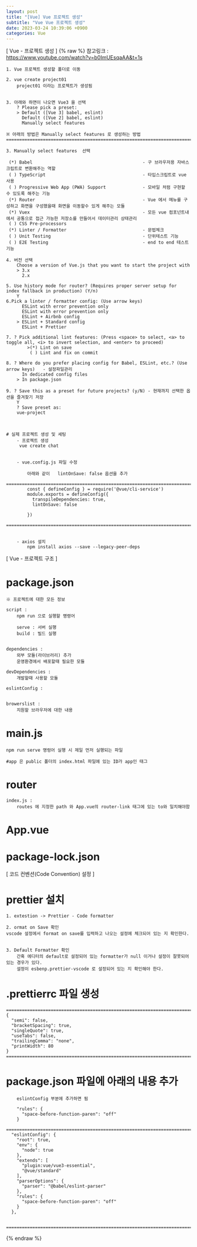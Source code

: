 ```yaml
---
layout: post
title: "[Vue] Vue 프로젝트 생성"
subtitle: "Vue Vue 프로젝트 생성"
date: 2023-03-24 10:39:06 +0900
categories: Vue
---
```

[ Vue - 프로젝트 생성 ]
{% raw %}
	참고링크 : https://www.youtube.com/watch?v=b0ImUEsqaAA&t=1s


	1. Vue 프로젝트 생성할 폴더로 이동
		
	2. vue create project01
		project01 이라는 프로젝트가 생성됨
	

	3. 아래와 하면이 나오면 Vue3 을 선택
		? Please pick a preset:
		> Default ([Vue 3] babel, eslint) 
		  Default ([Vue 2] babel, eslint) 
		  Manually select features        

	※ 아래의 방법은 Manually select features 로 생성하는 방법
	=================================================================================================================

	3. Manually select features  선택

	 (*) Babel											- 구 브라우저용 자바스크립트로 변환해주는 역할
	 ( ) TypeScript										- 타입스크립트로 vue 사용
	 ( ) Progressive Web App (PWA) Support				- 모바일 처럼 구현할 수 있도록 해주는 기능
	 (*) Router											- Vue 에서 메뉴를 구성하고 화면을 구성했을때 화면을 이동할수 있게 해주는 모듈
	 (*) Vuex											- 모든 vue 컴포넌트내에서 공통으로 접근 가능한 저장소를 만들어서 데이터관리 상태관리
	 ( ) CSS Pre-processors								
	 (*) Linter / Formatter								- 문법체크 
	 ( ) Unit Testing									- 단위테스트 기능 
	 ( ) E2E Testing									- end to end 테스트기능
		
	4. 버전 선택
		Choose a version of Vue.js that you want to start the project with 
		> 3.x
		  2.x

	5. Use history mode for router? (Requires proper server setup for index fallback in production) (Y/n) 
		Y
	6.Pick a linter / formatter config: (Use arrow keys)
		  ESLint with error prevention only
		  ESLint with error prevention only
		  ESLint + Airbnb config
		> ESLint + Standard config
		  ESLint + Prettier		
	
	7. ? Pick additional lint features: (Press <space> to select, <a> to toggle all, <i> to invert selection, and <enter> to proceed)
			>(*) Lint on save
			 ( ) Lint and fix on commit

	8. ? Where do you prefer placing config for Babel, ESLint, etc.? (Use arrow keys)	- 설정파일관리
		  In dedicated config files
		> In package.json

	9. ? Save this as a preset for future projects? (y/N) - 현재까지 선택한 옵션을 즐겨찾기 저장
		Y
		? Save preset as:
		vue-project



	# 실제 프로젝트 생성 및 세팅
		- 프로젝트 생성
		 vue create chat


		- vue.config.js 파일 수정

			아래와 같이   lintOnSave: false 옵션을 추가
			=================================================================================================================
			const { defineConfig } = require('@vue/cli-service')
			module.exports = defineConfig({
			  transpileDependencies: true,
			  lintOnSave: false

			})
			=================================================================================================================


		- axios 설치
			npm install axios --save --legacy-peer-deps



[ Vue - 프로젝트 구조 ]

# package.json
	※ 프로젝트에 대한 모든 정보

	script :
		npm run 으로 실행할 명령어
		
		serve : 서버 실행
		build : 빌드 실행
	

	dependencies : 
		외부 모듈(라이브러리) 추가 
		운영환경에서 배포할때 필요한 모듈
	
	devDependencies : 
		개발할때 사용할 모듈
	
	eslintConfig : 
		

	browerslist : 
		지원할 브라우저에 대한 내용

# main.js 
	npm run serve 명렁어 실행 시 제일 먼저 실행되는 파일
	
	#app 은 public 폴더의 index.html 파일에 있는 ID가 app인 태그

# router
	index.js :
		routes 에 지정한 path 와 App.vue의 router-link 태그에 있는 to와 일치해야함

		

# App.vue
	

# package-lock.json



[ 코드 컨벤션(Code Convention) 설정 ]

# prettier 설치
	1. extestion -> Prettier - Code formatter

	2. ormat on Save 확인
	vscode 설정에서 format on save를 입력하고 나오는 설정에 체크되어 있는 지 확인한다.


	3. Default Formatter 확인
		간혹 에디터의 default로 설정되어 있는 formatter가 null 이거나 설정이 잘못되어 있는 경우가 있다. 
		설정이 esbenp.prettier-vscode 로 설정되어 있는 지 확인해야 한다.


# .prettierrc 파일 생성

	=================================================================================================================
	{
	  "semi": false,
	  "bracketSpacing": true,
	  "singleQuote": true,
	  "useTabs": false,
	  "trailingComma": "none",
	  "printWidth": 80
	}
	=================================================================================================================

# package.json 파일에 아래의 내용 추가

		eslintConfig 부분에 추가하면 됨

		"rules": {
		  "space-before-function-paren": "off"
		}

	=================================================================================================================
	  "eslintConfig": {
		"root": true,
		"env": {
		  "node": true
		},
		"extends": [
		  "plugin:vue/vue3-essential",
		  "@vue/standard"
		],
		"parserOptions": {
		  "parser": "@babel/eslint-parser"
		},
		"rules": {
		  "space-before-function-paren": "off"
		}
	  },


	=================================================================================================================



{% endraw %}
